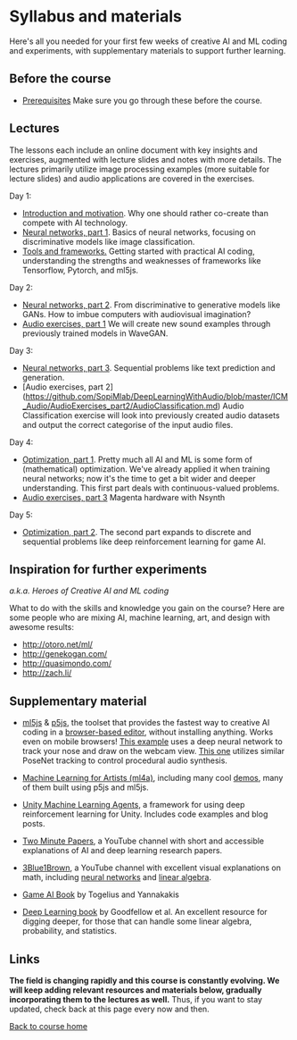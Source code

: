 # Syllabus and materials
Here's all you needed for your first few weeks of creative AI and ML coding and experiments, with supplementary materials to support further learning.

## Before the course
* [Prerequisites](Prerequisites.md) Make sure you go through these before the course.

## Lectures
The lessons each include an online document with key insights and exercises, augmented with lecture slides and notes with more details. The lectures primarily utilize image processing examples (more suitable for lecture slides) and audio applications are covered in the exercises.

Day 1:
* [Introduction and motivation](Intro.md). Why one should rather co-create than compete with AI technology.
* [Neural networks, part 1](NeuralNetworks1.md). Basics of neural networks, focusing on discriminative models like image classification.
* [Tools and frameworks.](GettingStarted.md) Getting started with practical AI coding, understanding the strengths and weaknesses of frameworks like Tensorflow, Pytorch, and ml5js.

Day 2:
* [Neural networks, part 2](NeuralNetworks2.md). From discriminative to generative models like GANs. How to imbue computers with audiovisual imagination?
* [Audio exercises, part 1](https://github.com/SopiMlab/DeepLearningWithAudio/tree/master/ICM_Audio/AudioExercises_part1/UsingWavegan.md) We will create new sound examples through previously trained models in WaveGAN.

Day 3:
* [Neural networks, part 3](NeuralNetworks3.md). Sequential problems like text prediction and generation.
* [Audio exercises, part 2] (https://github.com/SopiMlab/DeepLearningWithAudio/blob/master/ICM_Audio/AudioExercises_part2/AudioClassification.md) Audio Classification exercise will look into previously created audio datasets and output the correct categorise of the input audio files.

Day 4:
* [Optimization, part 1](Optimization.md). Pretty much all AI and ML is some form of (mathematical) optimization. We've already applied it when training neural networks; now it's the time to get a bit wider and deeper understanding. This first part deals with continuous-valued problems.
* [Audio exercises, part 3](Nsynth.md) Magenta hardware with Nsynth

Day 5:
* [Optimization, part 2](Optimization.md). The second part expands to discrete and sequential problems like deep reinforcement learning for game AI.


## Inspiration for further experiments
*a.k.a. Heroes of Creative AI and ML coding*

What to do with the skills and knowledge you gain on the course? Here are some people who are mixing AI, machine learning, art, and design with awesome results:

* http://otoro.net/ml/
* http://genekogan.com/
* http://quasimondo.com/
* http://zach.li/

## Supplementary material
* [ml5js](https://ml5js.org/) & [p5js](http://p5js.org/), the toolset that provides the fastest way to creative AI coding in a [browser-based editor](https://editor.p5js.org), without installing anything. Works even on mobile browsers! [This example](https://editor.p5js.org/AndreasRef/sketches/r1_w73FhQ) uses a deep neural network to track your nose and draw on the webcam view. [This one](https://editor.p5js.org/genekogan/sketches/Hk2Q4Sqe4) utilizes similar PoseNet tracking to control procedural audio synthesis.

* [Machine Learning for Artists (ml4a)](http://ml4a.github.io/), including many cool [demos](http://ml4a.github.io/demos/), many of them built using p5js and ml5js.  

* [Unity Machine Learning Agents](https://github.com/Unity-Technologies/ml-agents), a framework for using deep reinforcement learning for Unity. Includes code examples and blog posts.

* [Two Minute Papers](https://www.youtube.com/playlist?list=PLujxSBD-JXglGL3ERdDOhthD3jTlfudC2), a YouTube channel with short and accessible explanations of AI and deep learning research papers.

* [3Blue1Brown](https://www.youtube.com/channel/UCYO_jab_esuFRV4b17AJtAw), a YouTube channel with excellent visual explanations on math, including [neural networks](https://www.youtube.com/playlist?list=PLZHQObOWTQDNU6R1_67000Dx_ZCJB-3pi) and [linear algebra](https://www.youtube.com/playlist?list=PLZHQObOWTQDPD3MizzM2xVFitgF8hE_ab).

* [Game AI Book](http://gameaibook.org/) by Togelius and Yannakakis

* [Deep Learning book](https://www.deeplearningbook.org/) by Goodfellow et al. An excellent resource for digging deeper, for those that can handle some linear algebra, probability, and statistics.


## Links
**The field is changing rapidly and this course is constantly evolving. We will keep adding relevant resources and materials below, gradually incorporating them to the lectures as well.** Thus, if you want to stay updated, check back at this page every now and then.

[Back to course home](../README.md)
